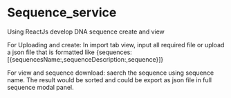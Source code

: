 # Sequence_service
Using ReactJs develop DNA sequence create and view

For Uploading and create:
In import tab view, input all required file or upload a json file that is formatted like {sequences:[{sequencesName:,sequenceDescription:,sequence}]}

For view and sequence download:
saerch the sequence using sequence name. The result would be sorted and could be export as json file in full sequence modal panel.

